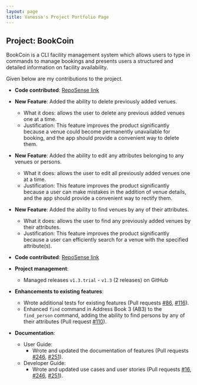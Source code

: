 ```yaml
---
layout: page
title: Vanessa's Project Portfolio Page
---
```


## Project: BookCoin

BookCoin is a CLI facility management system which allows users to type in commands to manage bookings and presents users a structured and detailed information on facility availability.

Given below are my contributions to the project.

* **Code contributed**: [RepoSense link](https://nus-cs2103-ay2021s2.github.io/tp-dashboard/?search=&sort=groupTitle&sortWithin=title&timeframe=commit&mergegroup=&groupSelect=groupByRepos&breakdown=true&checkedFileTypes=docs~functional-code~test-code~other&since=&tabOpen=true&tabType=authorship&tabAuthor=vvan-essa&tabRepo=AY2021S2-CS2103-W17-3%2Ftp%5Bmaster%5D&authorshipIsMergeGroup=false&authorshipFileTypes=docs~functional-code~test-code~other&authorshipIsBinaryFileTypeChecked=false)

* **New Feature**: Added the ability to delete previously added venues.
    * What it does: allows the user to delete any previous added venues one at a time.
    * Justification: This feature improves the product significantly because a venue could become permanently unavailable for booking, and the app should provide a convenient way to delete them.

* **New Feature**: Added the ability to edit any attributes belonging to any venues or persons.
  * What it does: allows the user to edit all previously added venues one at a time.
  * Justification: This feature improves the product significantly because a user can make mistakes in the addition of venue details, and the app should provide a convenient way to rectify them.

* **New Feature**: Added the ability to find venues by any of their attributes.
  * What it does: allows the user to find any previously added venues by their attributes.
  * Justification: This feature improves the product significantly because a user can efficiently search for a venue with the specified attribute(s).

* **Code contributed**: [RepoSense link](https://nus-cs2103-ay2021s2.github.io/tp-dashboard/?search=&sort=groupTitle&sortWithin=title&timeframe=commit&mergegroup=&groupSelect=groupByRepos&breakdown=true&checkedFileTypes=docs~functional-code~test-code~other&since=&tabOpen=true&tabType=authorship&tabAuthor=vvan-essa&tabRepo=AY2021S2-CS2103-W17-3%2Ftp%5Bmaster%5D&authorshipIsMergeGroup=false&authorshipFileTypes=docs~functional-code~test-code~other&authorshipIsBinaryFileTypeChecked=false)

* **Project management**:
  * Managed releases `v1.3.trial` - `v1.3` (2 releases) on GitHub

* **Enhancements to existing features**:
    * Wrote additional tests for existing features (Pull requests [\#86](https://github.com/AY2021S2-CS2103-W17-3/tp/pull/86), [\#116](https://github.com/AY2021S2-CS2103-W17-3/tp/pull/116)).
    * Enhanced `find` command in Address Book 3 (AB3) to the `find_person` command, adding the ability to find persons by any of their attributes (Pull request [\#110](https://github.com/AY2021S2-CS2103-W17-3/tp/pull/110)).

* **Documentation**:
    * User Guide:
        * Wrote and updated the documentation of features (Pull requests [\#246](https://github.com/AY2021S2-CS2103-W17-3/tp/pull/246), [\#251](https://github.com/AY2021S2-CS2103-W17-3/tp/pull/251)).
    * Developer Guide:
        * Wrote and updated use cases and user stories (Pull requests [\#16](https://github.com/AY2021S2-CS2103-W17-3/tp/pull/16), [\#246](https://github.com/AY2021S2-CS2103-W17-3/tp/pull/246), [\#251](https://github.com/AY2021S2-CS2103-W17-3/tp/pull/251)).


